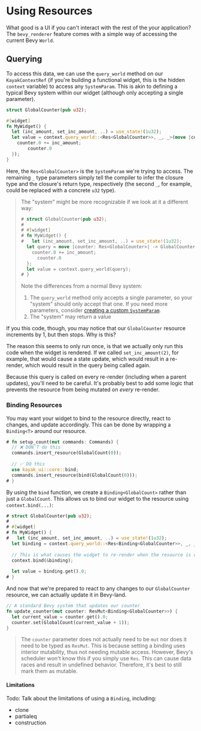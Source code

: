 # Using Resources

What good is a UI if you can't interact with the rest of the your application? The `bevy_renderer` feature comes with a simple way of accessing the current Bevy `World`.

## Querying

To access this data, we can use the `query_world` method on our `KayakContextRef` (if you're building a functional widget, this is the hidden `context` variable) to access any `SystemParam`. This is akin to defining a typical Bevy system within our widget (although only accepting a single parameter).

```rust
struct GlobalCounter(pub u32);

#[widget]
fn MyWidget() {
  let (inc_amount, set_inc_amount, ..) = use_state!(1u32);
  let value = context.query_world::<Res<GlobalCounter>>, _, _>(move |counter| {
    counter.0 += inc_amount;
		counter.0
  });
}
```

Here, the `Res<GlobalCounter>` is the `SystemParam` we're trying to access. The remaining `_` type parameters simply tell the compiler to infer the closure type and the closure's return type, respectively (the second `_`, for example, could be replaced with a concrete `u32` type).

> The "system" might be more recognizable if we look at it a different way:
>
> ```rust
> # struct GlobalCounter(pub u32);
> # 
> # #[widget]
> # fn MyWidget() {
> #   let (inc_amount, set_inc_amount, ..) = use_state!(1u32);
>   let query = move |counter: Res<GlobalCounter>| -> GlobalCounter {
>     counter.0 += inc_amount;
> 		counter.0
>   };
>   let value = context.query_world(query);
> # }
> ```
>
> Note the differences from a normal Bevy system:
>
> 1. The `query_world` method only accepts a single parameter, so your "system" should only accept that one. If you need more parameters, consider [creating a custom `SystemParam`](https://github.com/bevyengine/bevy/blob/9a7852db0f22eb41f259a1afbb4926eb73863a10/examples/ecs/system_param.rs#L21-L25).
> 2. The "system" may return a value

If you this code, though, you may notice that our `GlobalCounter` resource increments by 1, but then stops. Why is this? 

The reason this seems to only run once, is that we actually only run this code when the widget is rendered. If we called `set_inc_amount(2)`, for example, that would cause a state update, which would result in a re-render, which would result in the query being called again.

Because this query is called on every re-render (including when a parent updates), you'll need to be careful. It's probably best to add some logic that prevents the resource from being mutated on *every* re-render.

### Binding Resources

You may want your widget to bind to the resource directly, react to changes, and update accordingly. This can be done by wrapping a `Binding<T>` around our resource.

```rust
# fn setup_count(mut commands: Commands) {
  // ❌ DON'T do this
  commands.insert_resource(GlobalCount(0));
  
  // ✅ DO this
  use kayak_ui::core::bind;
  commands.insert_resource(bind(GlobalCount(0)));
# }
```

By using the `bind` function, we create a `Binding<GlobalCount>` rather than just a `GlobalCount`. This allows us to bind our widget to the resource using `context.bind(...)`:

```rust
# struct GlobalCounter(pub u32);
# 
# #[widget]
# fn MyWidget() {
#   let (inc_amount, set_inc_amount, ..) = use_state!(1u32);
  let binding = context.query_world::<Res<Binding<GlobalCounter>>, _, _>(|counter| counter.clone());
  
  // This is what causes the widget to re-render when the resource is changed
  context.bind(&binding);
  
  let value = binding.get().0;
# }
```

And now that we're prepared to react to any changes to our `GlobalCounter` resource, we can actually update it in Bevy-land.

```rust
// A standard Bevy system that updates our counter
fn update_counter(mut counter: ResMut<Binding<GlobalCounter>>) {
  let current_value = counter.get().0;
  counter.set(GlobalCount(current_value + 1));
}
```

> The `counter` parameter does not actually need to be `mut` nor does it need to be typed as `ResMut`. This is because setting a binding uses interior mutability, thus not needing mutable access. However, Bevy's scheduler won't know this if you simply use `Res`. This can cause data races and result in undefined behavior. Therefore, it's best to still mark them as mutable.

#### Limitations

Todo: Talk about the limitations of using a `Binding`, including:

* clone
* partialeq
* construction
